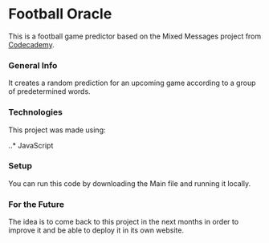 # Football Oracle
This is a football game predictor based on the Mixed Messages project from [Codecademy](https://www.codecademy.com).

### General Info
It creates a random prediction for an upcoming game according to a group of predetermined words.

### Technologies
This project was made using:

..* JavaScript

### Setup
You can run this code by downloading the Main file and running it locally. 

### For the Future
The idea is to come back to this project in the next months in order to improve it and be able to deploy it in its own website.